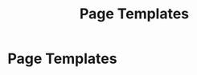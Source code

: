 ﻿---
uid: pages-templates
topic: pages-templates
locale: en
title: Page Templates
dnneditions: DNN Platform, Evoq Content,Evoq Engage
dnnversion: 09.02.00
parent-topic: administrators
related-topics:
---

# Page Templates

